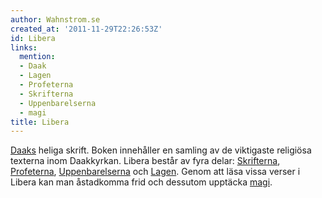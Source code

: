 ```yaml
---
author: Wahnstrom.se
created_at: '2011-11-29T22:26:53Z'
id: Libera
links:
  mention:
  - Daak
  - Lagen
  - Profeterna
  - Skrifterna
  - Uppenbarelserna
  - magi
title: Libera
---
```


[Daaks] heliga skrift. Boken innehåller en samling av de viktigaste religiösa texterna inom
Daakkyrkan. Libera består av fyra delar: [Skrifterna], [Profeterna], [Uppenbarelserna] och [Lagen].
Genom att läsa vissa verser i Libera kan man åstadkomma frid och dessutom upptäcka [magi].

  [Daaks]: Daak
  [Skrifterna]: Skrifterna
  [Profeterna]: Profeterna
  [Uppenbarelserna]: Uppenbarelserna
  [Lagen]: Lagen
  [magi]: magi